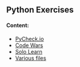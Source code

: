 ## Python Exercises

#### Content:
+ [PyCheck.io](checkio/)
+ [Code Wars](codewars/)
+ [Solo Learn](solo_learn/)
+ [Various files](various/)

